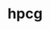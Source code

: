 ---
title: "hpcg"
layout: cache
categories: [package, develop]
meta: {"versions": ["3.1"], "compilers": ["gcc@=7.3.1"], "oss": ["amzn2"], "platforms": ["linux"], "targets": ["aarch64", "neoverse_n1", "x86_64_v3"], "stacks": ["aws-ahug", "aws-ahug-aarch64", "root"], "num_specs": 25, "num_specs_by_stack": {"aws-ahug-aarch64": 20, "root": 25, "aws-ahug": 5}}
spec_details: [{"hash": "ymxaig2fsvmyk3fbzmhay7mggyaefrtq", "compiler": "gcc@=7.3.1", "versions": ["3.1"], "os": "amzn2", "platform": "linux", "target": "aarch64", "variants": ["build_system=autotools", "+openmp"], "stacks": ["aws-ahug-aarch64", "root"], "size": "-", "tarball": "https://binaries.spack.io/develop/build_cache/linux-amzn2-aarch64/gcc-7.3.1/hpcg-3.1/linux-amzn2-aarch64-gcc-7.3.1-hpcg-3.1-ymxaig2fsvmyk3fbzmhay7mggyaefrtq.spack"}, {"hash": "6dtlooj42m2gn5i2i6jjmcqgvrvpjxj5", "compiler": "gcc@=7.3.1", "versions": ["3.1"], "os": "amzn2", "platform": "linux", "target": "aarch64", "variants": ["build_system=autotools", "+openmp"], "stacks": ["aws-ahug-aarch64", "root"], "size": "-", "tarball": "https://binaries.spack.io/develop/build_cache/linux-amzn2-aarch64/gcc-7.3.1/hpcg-3.1/linux-amzn2-aarch64-gcc-7.3.1-hpcg-3.1-6dtlooj42m2gn5i2i6jjmcqgvrvpjxj5.spack"}, {"hash": "bl4k34ddjdjjftpbi4bd34kjm5sxwxbj", "compiler": "gcc@=7.3.1", "versions": ["3.1"], "os": "amzn2", "platform": "linux", "target": "aarch64", "variants": ["build_system=autotools", "+openmp"], "stacks": ["aws-ahug-aarch64", "root"], "size": "-", "tarball": "https://binaries.spack.io/develop/build_cache/linux-amzn2-aarch64/gcc-7.3.1/hpcg-3.1/linux-amzn2-aarch64-gcc-7.3.1-hpcg-3.1-bl4k34ddjdjjftpbi4bd34kjm5sxwxbj.spack"}, {"hash": "dxfmgaig2tobtlrqejjbdld73actxwc6", "compiler": "gcc@=7.3.1", "versions": ["3.1"], "os": "amzn2", "platform": "linux", "target": "aarch64", "variants": ["build_system=autotools", "+openmp"], "stacks": ["aws-ahug-aarch64", "root"], "size": "-", "tarball": "https://binaries.spack.io/develop/build_cache/linux-amzn2-aarch64/gcc-7.3.1/hpcg-3.1/linux-amzn2-aarch64-gcc-7.3.1-hpcg-3.1-dxfmgaig2tobtlrqejjbdld73actxwc6.spack"}, {"hash": "7oydwsz6laf2qolmq2spmml7h44rcj47", "compiler": "gcc@=7.3.1", "versions": ["3.1"], "os": "amzn2", "platform": "linux", "target": "aarch64", "variants": ["build_system=autotools", "+openmp"], "stacks": ["aws-ahug-aarch64", "root"], "size": "-", "tarball": "https://binaries.spack.io/develop/build_cache/linux-amzn2-aarch64/gcc-7.3.1/hpcg-3.1/linux-amzn2-aarch64-gcc-7.3.1-hpcg-3.1-7oydwsz6laf2qolmq2spmml7h44rcj47.spack"}, {"hash": "pl6qr53tlmd7i3ofdzms5emdryczdnqb", "compiler": "gcc@=7.3.1", "versions": ["3.1"], "os": "amzn2", "platform": "linux", "target": "aarch64", "variants": ["build_system=autotools", "+openmp"], "stacks": ["aws-ahug-aarch64", "root"], "size": "-", "tarball": "https://binaries.spack.io/develop/build_cache/linux-amzn2-aarch64/gcc-7.3.1/hpcg-3.1/linux-amzn2-aarch64-gcc-7.3.1-hpcg-3.1-pl6qr53tlmd7i3ofdzms5emdryczdnqb.spack"}, {"hash": "j6ireszajshmovcxlqfekocytcz6n263", "compiler": "gcc@=7.3.1", "versions": ["3.1"], "os": "amzn2", "platform": "linux", "target": "aarch64", "variants": ["build_system=autotools", "+openmp"], "stacks": ["aws-ahug-aarch64", "root"], "size": "-", "tarball": "https://binaries.spack.io/develop/build_cache/linux-amzn2-aarch64/gcc-7.3.1/hpcg-3.1/linux-amzn2-aarch64-gcc-7.3.1-hpcg-3.1-j6ireszajshmovcxlqfekocytcz6n263.spack"}, {"hash": "tsutvrlzx6qie3uj7rlfzkyf6ktfstau", "compiler": "gcc@=7.3.1", "versions": ["3.1"], "os": "amzn2", "platform": "linux", "target": "aarch64", "variants": ["build_system=autotools", "+openmp"], "stacks": ["aws-ahug-aarch64", "root"], "size": "-", "tarball": "https://binaries.spack.io/develop/build_cache/linux-amzn2-aarch64/gcc-7.3.1/hpcg-3.1/linux-amzn2-aarch64-gcc-7.3.1-hpcg-3.1-tsutvrlzx6qie3uj7rlfzkyf6ktfstau.spack"}, {"hash": "4a4vl5pkr4hju2qpxp4t7ltf5egh2rwt", "compiler": "gcc@=7.3.1", "versions": ["3.1"], "os": "amzn2", "platform": "linux", "target": "aarch64", "variants": ["build_system=autotools", "+openmp"], "stacks": ["aws-ahug-aarch64", "root"], "size": "-", "tarball": "https://binaries.spack.io/develop/build_cache/linux-amzn2-aarch64/gcc-7.3.1/hpcg-3.1/linux-amzn2-aarch64-gcc-7.3.1-hpcg-3.1-4a4vl5pkr4hju2qpxp4t7ltf5egh2rwt.spack"}, {"hash": "d5r5took46i7s24xobrw4xg47vxquss4", "compiler": "gcc@=7.3.1", "versions": ["3.1"], "os": "amzn2", "platform": "linux", "target": "aarch64", "variants": ["build_system=autotools", "+openmp"], "stacks": ["aws-ahug-aarch64", "root"], "size": "-", "tarball": "https://binaries.spack.io/develop/build_cache/linux-amzn2-aarch64/gcc-7.3.1/hpcg-3.1/linux-amzn2-aarch64-gcc-7.3.1-hpcg-3.1-d5r5took46i7s24xobrw4xg47vxquss4.spack"}, {"hash": "puuizs3qzf7rxhzlzr6lrt6rqmkkn23u", "compiler": "gcc@=7.3.1", "versions": ["3.1"], "os": "amzn2", "platform": "linux", "target": "neoverse_n1", "variants": ["build_system=autotools", "+openmp"], "stacks": ["aws-ahug-aarch64", "root"], "size": "-", "tarball": "https://binaries.spack.io/develop/build_cache/linux-amzn2-neoverse_n1/gcc-7.3.1/hpcg-3.1/linux-amzn2-neoverse_n1-gcc-7.3.1-hpcg-3.1-puuizs3qzf7rxhzlzr6lrt6rqmkkn23u.spack"}, {"hash": "bvlbkmjptrlg3c52bu3oyvpnez5bmtai", "compiler": "gcc@=7.3.1", "versions": ["3.1"], "os": "amzn2", "platform": "linux", "target": "neoverse_n1", "variants": ["build_system=autotools", "+openmp"], "stacks": ["aws-ahug-aarch64", "root"], "size": "-", "tarball": "https://binaries.spack.io/develop/build_cache/linux-amzn2-neoverse_n1/gcc-7.3.1/hpcg-3.1/linux-amzn2-neoverse_n1-gcc-7.3.1-hpcg-3.1-bvlbkmjptrlg3c52bu3oyvpnez5bmtai.spack"}, {"hash": "kx3wygyg2ygbl6mzaa4ftnscbkqs5hnb", "compiler": "gcc@=7.3.1", "versions": ["3.1"], "os": "amzn2", "platform": "linux", "target": "neoverse_n1", "variants": ["build_system=autotools", "+openmp"], "stacks": ["aws-ahug-aarch64", "root"], "size": "-", "tarball": "https://binaries.spack.io/develop/build_cache/linux-amzn2-neoverse_n1/gcc-7.3.1/hpcg-3.1/linux-amzn2-neoverse_n1-gcc-7.3.1-hpcg-3.1-kx3wygyg2ygbl6mzaa4ftnscbkqs5hnb.spack"}, {"hash": "rx5qtrj7lkttk6yd7ovehkflllqrckd2", "compiler": "gcc@=7.3.1", "versions": ["3.1"], "os": "amzn2", "platform": "linux", "target": "neoverse_n1", "variants": ["build_system=autotools", "+openmp"], "stacks": ["aws-ahug-aarch64", "root"], "size": "-", "tarball": "https://binaries.spack.io/develop/build_cache/linux-amzn2-neoverse_n1/gcc-7.3.1/hpcg-3.1/linux-amzn2-neoverse_n1-gcc-7.3.1-hpcg-3.1-rx5qtrj7lkttk6yd7ovehkflllqrckd2.spack"}, {"hash": "qhxaz6yix7a3hxkr6zis3fjr5nqfmodp", "compiler": "gcc@=7.3.1", "versions": ["3.1"], "os": "amzn2", "platform": "linux", "target": "neoverse_n1", "variants": ["build_system=autotools", "+openmp"], "stacks": ["aws-ahug-aarch64", "root"], "size": "-", "tarball": "https://binaries.spack.io/develop/build_cache/linux-amzn2-neoverse_n1/gcc-7.3.1/hpcg-3.1/linux-amzn2-neoverse_n1-gcc-7.3.1-hpcg-3.1-qhxaz6yix7a3hxkr6zis3fjr5nqfmodp.spack"}, {"hash": "6ogpcvxt46dvhqg6mruvo27z5rbgk5fk", "compiler": "gcc@=7.3.1", "versions": ["3.1"], "os": "amzn2", "platform": "linux", "target": "neoverse_n1", "variants": ["build_system=autotools", "+openmp"], "stacks": ["aws-ahug-aarch64", "root"], "size": "-", "tarball": "https://binaries.spack.io/develop/build_cache/linux-amzn2-neoverse_n1/gcc-7.3.1/hpcg-3.1/linux-amzn2-neoverse_n1-gcc-7.3.1-hpcg-3.1-6ogpcvxt46dvhqg6mruvo27z5rbgk5fk.spack"}, {"hash": "kcgqsdommwv36ukpkxmqtgriyojwkkdv", "compiler": "gcc@=7.3.1", "versions": ["3.1"], "os": "amzn2", "platform": "linux", "target": "neoverse_n1", "variants": ["build_system=autotools", "+openmp"], "stacks": ["aws-ahug-aarch64", "root"], "size": "-", "tarball": "https://binaries.spack.io/develop/build_cache/linux-amzn2-neoverse_n1/gcc-7.3.1/hpcg-3.1/linux-amzn2-neoverse_n1-gcc-7.3.1-hpcg-3.1-kcgqsdommwv36ukpkxmqtgriyojwkkdv.spack"}, {"hash": "sarta4jzhkz3obst2ywbu3d7jzyqkrg5", "compiler": "gcc@=7.3.1", "versions": ["3.1"], "os": "amzn2", "platform": "linux", "target": "neoverse_n1", "variants": ["build_system=autotools", "+openmp"], "stacks": ["aws-ahug-aarch64", "root"], "size": "-", "tarball": "https://binaries.spack.io/develop/build_cache/linux-amzn2-neoverse_n1/gcc-7.3.1/hpcg-3.1/linux-amzn2-neoverse_n1-gcc-7.3.1-hpcg-3.1-sarta4jzhkz3obst2ywbu3d7jzyqkrg5.spack"}, {"hash": "zy2wtb3ahwzgu4p5toxrz64gjxvkvo5b", "compiler": "gcc@=7.3.1", "versions": ["3.1"], "os": "amzn2", "platform": "linux", "target": "neoverse_n1", "variants": ["build_system=autotools", "+openmp"], "stacks": ["aws-ahug-aarch64", "root"], "size": "-", "tarball": "https://binaries.spack.io/develop/build_cache/linux-amzn2-neoverse_n1/gcc-7.3.1/hpcg-3.1/linux-amzn2-neoverse_n1-gcc-7.3.1-hpcg-3.1-zy2wtb3ahwzgu4p5toxrz64gjxvkvo5b.spack"}, {"hash": "ww26hsdiunf2khrp5cn2kwylivyujxlm", "compiler": "gcc@=7.3.1", "versions": ["3.1"], "os": "amzn2", "platform": "linux", "target": "neoverse_n1", "variants": ["build_system=autotools", "+openmp"], "stacks": ["aws-ahug-aarch64", "root"], "size": "-", "tarball": "https://binaries.spack.io/develop/build_cache/linux-amzn2-neoverse_n1/gcc-7.3.1/hpcg-3.1/linux-amzn2-neoverse_n1-gcc-7.3.1-hpcg-3.1-ww26hsdiunf2khrp5cn2kwylivyujxlm.spack"}, {"hash": "32bjm3mfufm7oxqv2mbzy3hzagxlrho4", "compiler": "gcc@=7.3.1", "versions": ["3.1"], "os": "amzn2", "platform": "linux", "target": "x86_64_v3", "variants": ["build_system=autotools", "+openmp"], "stacks": ["root", "aws-ahug"], "size": "-", "tarball": "https://binaries.spack.io/develop/build_cache/linux-amzn2-x86_64_v3/gcc-7.3.1/hpcg-3.1/linux-amzn2-x86_64_v3-gcc-7.3.1-hpcg-3.1-32bjm3mfufm7oxqv2mbzy3hzagxlrho4.spack"}, {"hash": "jfexwjmkttnjjgwwr2cfyak5ajw3vhk7", "compiler": "gcc@=7.3.1", "versions": ["3.1"], "os": "amzn2", "platform": "linux", "target": "x86_64_v3", "variants": ["build_system=autotools", "+openmp"], "stacks": ["root", "aws-ahug"], "size": "-", "tarball": "https://binaries.spack.io/develop/build_cache/linux-amzn2-x86_64_v3/gcc-7.3.1/hpcg-3.1/linux-amzn2-x86_64_v3-gcc-7.3.1-hpcg-3.1-jfexwjmkttnjjgwwr2cfyak5ajw3vhk7.spack"}, {"hash": "ju76hqnel5qi3azcodcq6z3c5rfjmyku", "compiler": "gcc@=7.3.1", "versions": ["3.1"], "os": "amzn2", "platform": "linux", "target": "x86_64_v3", "variants": ["build_system=autotools", "+openmp"], "stacks": ["root", "aws-ahug"], "size": "-", "tarball": "https://binaries.spack.io/develop/build_cache/linux-amzn2-x86_64_v3/gcc-7.3.1/hpcg-3.1/linux-amzn2-x86_64_v3-gcc-7.3.1-hpcg-3.1-ju76hqnel5qi3azcodcq6z3c5rfjmyku.spack"}, {"hash": "utpxunaaucmrhmr36qs3a6rh3x4lzfck", "compiler": "gcc@=7.3.1", "versions": ["3.1"], "os": "amzn2", "platform": "linux", "target": "x86_64_v3", "variants": ["build_system=autotools", "+openmp"], "stacks": ["root", "aws-ahug"], "size": "-", "tarball": "https://binaries.spack.io/develop/build_cache/linux-amzn2-x86_64_v3/gcc-7.3.1/hpcg-3.1/linux-amzn2-x86_64_v3-gcc-7.3.1-hpcg-3.1-utpxunaaucmrhmr36qs3a6rh3x4lzfck.spack"}, {"hash": "c6rch4iiwnmt2yjgnzr3sjmrk2mk65zn", "compiler": "gcc@=7.3.1", "versions": ["3.1"], "os": "amzn2", "platform": "linux", "target": "x86_64_v3", "variants": ["build_system=autotools", "+openmp"], "stacks": ["root", "aws-ahug"], "size": "-", "tarball": "https://binaries.spack.io/develop/build_cache/linux-amzn2-x86_64_v3/gcc-7.3.1/hpcg-3.1/linux-amzn2-x86_64_v3-gcc-7.3.1-hpcg-3.1-c6rch4iiwnmt2yjgnzr3sjmrk2mk65zn.spack"}]
---